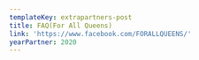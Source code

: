 ```yaml
---
templateKey: extrapartners-post
title: FAQ(For All Queens)
link: 'https://www.facebook.com/FORALLQUEENS/'
yearPartner: 2020
---
```

